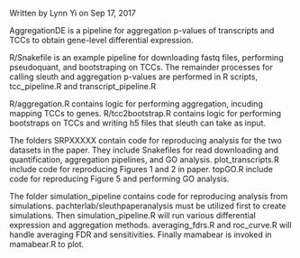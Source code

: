 
Written by Lynn Yi on Sep 17, 2017

AggregationDE is a pipeline for aggregation p-values of transcripts and TCCs to obtain gene-level differential expression.

R/Snakefile is an example pipeline for downloading fastq files, performing pseudoquant, and bootstraping on TCCs. The remainder processes for calling sleuth and aggregation p-values are performed in R scripts, tcc_pipeline.R and transcript_pipeline.R

R/aggregation.R contains logic for performing aggregation, incuding mapping TCCs to genes.
R/tcc2bootstrap.R contains logic for performing bootstraps on TCCs and writing h5 files that sleuth can take as input.

The folders SRPXXXXX contain code for reproducing analysis for the two datasets in the paper. They include Snakefiles for read downloading and quantification,  aggregation pipelines, and GO analysis. plot_transcripts.R include code for reproducing Figures 1 and 2 in paper. topGO.R include code for reproducing Figure 5 and performing GO analysis.

The folder simulation_pipeline contains code for reproducing analysis from simulations. pachterlab/sleuthpaperanalysis must be utilized first to create simulations. Then simulation_pipeline.R will run various differential expression and aggregation methods. averaging_fdrs.R and roc_curve.R will handle averaging FDR and sensitivities. Finally mamabear is invoked in mamabear.R to plot.


